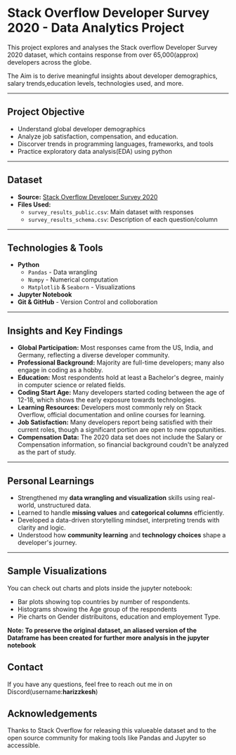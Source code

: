# Stack Overflow Developer Survey 2020 - Data Analytics Project

This project explores and analyses the Stack overflow Developer Survey 2020 dataset, which contains response from over 65,000(approx) developers across the globe. 

The Aim is to derive meaningful insights about developer demographics, salary trends,education levels, technologies used, and more.

---

## Project Objective

- Understand global developer demographics 
- Analyze job satisfaction, compensation, and education. 
- Discorver trends in programming languages, frameworks, and tools 
- Practice exploratory data analysis(EDA) using python

---

## Dataset

- **Source:** [Stack Overflow Developer Survey 2020](https://insights.stackoverflow.com/survey/2020)
- **Files Used:**
  - `survey_results_public.csv`: Main dataset with responses
  - `survey_results_schema.csv`: Description of each question/column

---

## Technologies & Tools 

- **Python**
  - `Pandas` - Data wrangling
  - `Numpy`  - Numerical computation
  - `Matplotlib` & `Seaborn` - Visualizations
- **Jupyter Notebook**
- **Git & GitHub** - Version Control and colloboration 

---

## Insights and Key Findings 
- **Global Participation:** Most responses came from the US, India, and Germany, reflecting a diverse developer community.
- **Professional Background:** Majority are full-time developers; many also engage in coding as a hobby. 
- **Education:** Most respondents hold at least a Bachelor's degree, mainly in computer science or related fields. 
- **Coding Start Age:** Many developers started coding between the age of 12-18, which shows the early exposure towards technologies. 
- **Learning Resources:** Developers most commonly rely on Stack Overflow, official documentation and online courses for learning. 
- **Job Satisfaction:** Many developers report being satisfied with their current roles, though a significant portion are open to new opputunities. 
- **Compensation Data:** The 2020 data set does not include the Salary or Compensation information, so financial background coudn't be analyzed as the part of study. 

---

## Personal Learnings 

- Strengthened my **data wrangling and visualization** skills using real-world, unstructured data.
- Learned to handle **missing values** and **categorical columns** efficiently.
- Developed a data-driven storytelling mindset, interpreting trends with clarity and logic.
- Understood how **community learning** and **technology choices** shape a developer's journey. 

---

## Sample Visualizations
You can check out charts and plots inside the jupyter notebook:
  - Bar plots showing top countries by number of respondents. 
  - Histograms showing the Age group of the respondents 
  - Pie charts on Gender distribuitons, education and employement Type. 


**Note: To preserve the original dataset, an aliased version of the Dataframe has been created for further more analysis in the jupyter notebook**

## Contact

If you have any questions, feel free to reach out me in on Discord(username:**harizzkesh**)

## Acknowledgements
   Thanks to Stack Overflow for releasing this valueable dataset and to the open source community for making tools like Pandas and Jupyter so accessible. 